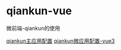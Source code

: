 # qiankun-vue
微前端-qiankun的使用

[qiankun主应用配置](./main/README.md)
[qiankun微应用配置-vue3](./child-vue3//README.md)


